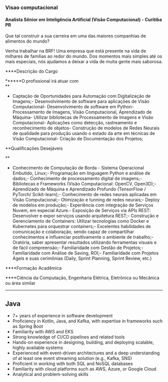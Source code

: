 ### Visao computacional 

#### Analista Sênior em Inteligência Artificial (Visão Computacional) - Curitiba PR

Que tal construir a sua carreira em uma das maiores companhias de alimentos do mundo?  
  
Venha trabalhar na BRF! Uma empresa que está presente na vida de milhares de famílias ao redor do mundo. Dos momentos mais simples até os mais especiais, nós ajudamos a deixar a vida de muita gente mais saborosa.  
  
****Descrição do Cargo  
  
******O profissional irá atuar com  
**

- Captação de Oportunidades para Automação com Digitalização de Imagens;- Desenvolvimento de software para aplicações de Visão Computacional- Desenvolvimento de software em Python- Processamento de Imagens, Visão Computacional, Aprendizado de Máquina- Utilizar bibliotecas de Processamento de Imagens e Visão Computacional- Aplicações como detecção, rastreamento e reconhecimento de objetos- Construção de modelos de Redes Neurais de qualidade para produção usando o estado da arte em técnicas de Visão Computacional- Criação de Documentação dos Projetos;  
      
**Qualificações Desejáveis  
  
  
**

- Conhecimento de Computação de Borda - Sistema Operacional Embutido, Linux;- Programação em linguagem Python e análise de dados;- Conhecimento de processamento digital de imagens;- Bibliotecas e Frameworks (Visão Computacional: OpenCV, Open3D);- Aprendizado de Máquina e Aprendizado Profundo (TensorFlow / PyTorch/ Scikit-learn);- Conhecimento de redes neurais aplicadas em Visão Computacional;- Otimização e tunning de redes neurais;- Deploy de modelos em produção;- Experiência com integração de Serviços Nuvem, em especial Azure.- Exposição de Serviços via APIs REST: Desenvolver e expor serviços usando arquitetura REST;- Construção e Gerenciamento de Containers: Utilizar tecnologias como Docker e Kubernetes para orquestrar containers;- Excelentes habilidades de comunicação e colaboração, sendo capaz de compartilhar conhecimentos e influenciar positivamente o ambiente de trabalho;- Oratória, saber apresentar resultados utilizando ferramentas visuais e de fácil compreensão;- Familiaridade com Gestão de Projetos;- Familiaridade com Análise de Saving, ROI;- Familiaridade com Projetos Ágeis e suas cerimônias (Daily, Sprint Planning, Sprint Review, etc.)  
      
      
    

****Formação Acadêmica  
  
****Ciência da Computação, Engenharia Elétrica, Eletrônica ou Mecânica ou área similar  
  
_______________________

## Java

- 7+ years of experience in software development
- Proficiency in Kotlin, Java, and Kafka, with expertise in frameworks such as Spring Boot
- Familiarity with AWS and EKS
- Strong knowledge of CI/CD pipelines and related tools
- Hands-on experience in designing, building, and deploying scalable, highly available systems
- Experienced with event-driven architectures and a deep understanding of at least one event streaming solution (e.g., Kafka, SNS)
- Proficient in working with both SQL and NoSQL databases
- Familiarity with cloud platforms such as AWS, Azure, or Google Cloud
- Analytical and problem-solving skills